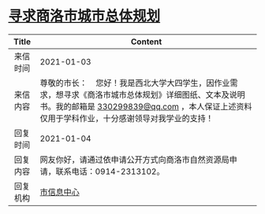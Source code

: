 # <a href="http://www.shangluo.gov.cn/zmhd/ldxxxx.jsp?urltype=leadermail.LeaderMailContentUrl&wbtreeid=1112&leadermailid=6766">寻求商洛市城市总体规划</a>
|Title|Content|
|:---:|---|
|来信时间|2021-01-03|
|来信内容|尊敬的市长：    您好！我是西北大学大四学生，因作业需求，想寻求《商洛市城市总体规划》详细图纸、文本及说明书。我的邮箱是 330299839@qq.com ，本人保证上述资料仅用于学科作业，十分感谢领导对我学业的支持！|
|回复时间|2021-01-04|
|回复内容|网友你好，请通过依申请公开方式向商洛市自然资源局申请，联系电话：0914-2313102。|
|回复机构|<a href="../../categories/agencies/市信息中心.md">市信息中心</a>|
